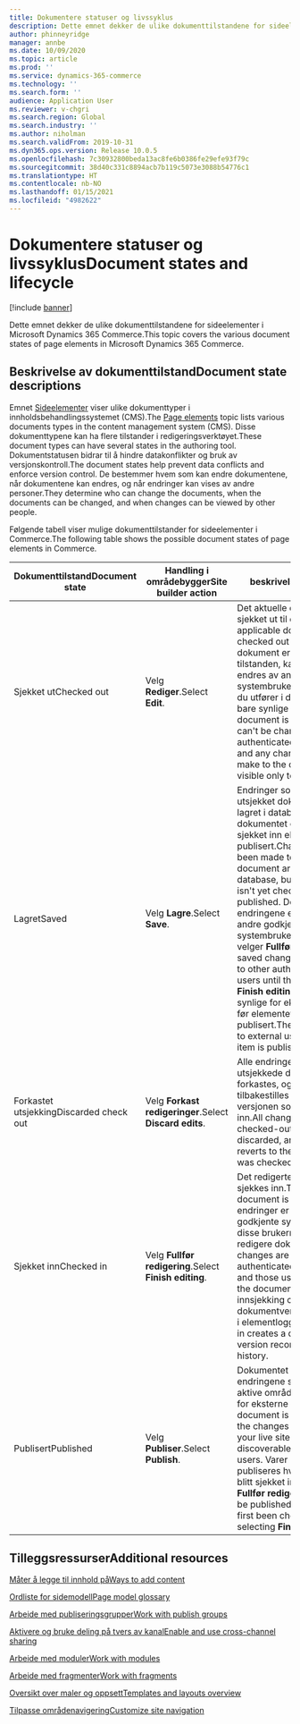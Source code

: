 ```yaml
---
title: Dokumentere statuser og livssyklus
description: Dette emnet dekker de ulike dokumenttilstandene for sideelementer i Microsoft Dynamics 365 Commerce.
author: phinneyridge
manager: annbe
ms.date: 10/09/2020
ms.topic: article
ms.prod: ''
ms.service: dynamics-365-commerce
ms.technology: ''
ms.search.form: ''
audience: Application User
ms.reviewer: v-chgri
ms.search.region: Global
ms.search.industry: ''
ms.author: niholman
ms.search.validFrom: 2019-10-31
ms.dyn365.ops.version: Release 10.0.5
ms.openlocfilehash: 7c30932800beda13ac8fe6b0386fe29efe93f79c
ms.sourcegitcommit: 38d40c331c8894acb7b119c5073e3088b54776c1
ms.translationtype: HT
ms.contentlocale: nb-NO
ms.lasthandoff: 01/15/2021
ms.locfileid: "4982622"
---
```

# <a name="document-states-and-lifecycle"></a><span data-ttu-id="1e686-103">Dokumentere statuser og livssyklus</span><span class="sxs-lookup"><span data-stu-id="1e686-103">Document states and lifecycle</span></span>

[!include [banner](includes/banner.md)]

<span data-ttu-id="1e686-104">Dette emnet dekker de ulike dokumenttilstandene for sideelementer i Microsoft Dynamics 365 Commerce.</span><span class="sxs-lookup"><span data-stu-id="1e686-104">This topic covers the various document states of page elements in Microsoft Dynamics 365 Commerce.</span></span>

## <a name="document-state-descriptions"></a><span data-ttu-id="1e686-105">Beskrivelse av dokumenttilstand</span><span class="sxs-lookup"><span data-stu-id="1e686-105">Document state descriptions</span></span>

<span data-ttu-id="1e686-106">Emnet [Sideelementer](page-elements-overview.md) viser ulike dokumenttyper i innholdsbehandlingssystemet (CMS).</span><span class="sxs-lookup"><span data-stu-id="1e686-106">The [Page elements](page-elements-overview.md) topic lists various documents types in the content management system (CMS).</span></span> <span data-ttu-id="1e686-107">Disse dokumenttypene kan ha flere tilstander i redigeringsverktøyet.</span><span class="sxs-lookup"><span data-stu-id="1e686-107">These document types can have several states in the authoring tool.</span></span> <span data-ttu-id="1e686-108">Dokumentstatusen bidrar til å hindre datakonflikter og bruk av versjonskontroll.</span><span class="sxs-lookup"><span data-stu-id="1e686-108">The document states help prevent data conflicts and enforce version control.</span></span> <span data-ttu-id="1e686-109">De bestemmer hvem som kan endre dokumentene, når dokumentene kan endres, og når endringer kan vises av andre personer.</span><span class="sxs-lookup"><span data-stu-id="1e686-109">They determine who can change the documents, when the documents can be changed, and when changes can be viewed by other people.</span></span>

<span data-ttu-id="1e686-110">Følgende tabell viser mulige dokumenttilstander for sideelementer i Commerce.</span><span class="sxs-lookup"><span data-stu-id="1e686-110">The following table shows the possible document states of page elements in Commerce.</span></span>

| <span data-ttu-id="1e686-111">Dokumenttilstand</span><span class="sxs-lookup"><span data-stu-id="1e686-111">Document state</span></span>      | <span data-ttu-id="1e686-112">Handling i områdebygger</span><span class="sxs-lookup"><span data-stu-id="1e686-112">Site builder action</span></span>        | <span data-ttu-id="1e686-113">beskrivelse</span><span class="sxs-lookup"><span data-stu-id="1e686-113">Description</span></span>                                                  |
| ------------------- | -------------------------- | ------------------------------------------------------------ |
| <span data-ttu-id="1e686-114">Sjekket ut</span><span class="sxs-lookup"><span data-stu-id="1e686-114">Checked out</span></span>         | <span data-ttu-id="1e686-115">Velg **Rediger**.</span><span class="sxs-lookup"><span data-stu-id="1e686-115">Select **Edit**.</span></span>           | <span data-ttu-id="1e686-116">Det aktuelle dokumentet er sjekket ut til deg.</span><span class="sxs-lookup"><span data-stu-id="1e686-116">The applicable document is checked out to you.</span></span> <span data-ttu-id="1e686-117">Mens et dokument er i denne tilstanden, kan det ikke endres av andre godkjente systembrukere, og endringer du utfører i dokumentet, er bare synlige for deg.</span><span class="sxs-lookup"><span data-stu-id="1e686-117">While a document is in this state, it can't be changed by other authenticated system users, and any changes that you make to the document are visible only to you.</span></span> |
| <span data-ttu-id="1e686-118">Lagret</span><span class="sxs-lookup"><span data-stu-id="1e686-118">Saved</span></span>               | <span data-ttu-id="1e686-119">Velg **Lagre**.</span><span class="sxs-lookup"><span data-stu-id="1e686-119">Select **Save**.</span></span>           | <span data-ttu-id="1e686-120">Endringer som er gjort i et utsjekket dokument, blir lagret i databasen, men dokumentet er ennå ikke sjekket inn eller publisert.</span><span class="sxs-lookup"><span data-stu-id="1e686-120">Changes that have been made to a checked-out document are saved to the database, but the document isn't yet checked in or published.</span></span> <span data-ttu-id="1e686-121">De lagrede endringene er ikke synlige for andre godkjente systembrukere før forfatteren velger **Fullfør redigering**.</span><span class="sxs-lookup"><span data-stu-id="1e686-121">The saved changes aren't visible to other authenticated system users until the author selects **Finish editing**.</span></span> <span data-ttu-id="1e686-122">De er ikke synlige for eksterne brukere før elementet er publisert.</span><span class="sxs-lookup"><span data-stu-id="1e686-122">They aren't visible to external users until the item is published.</span></span> |
| <span data-ttu-id="1e686-123">Forkastet utsjekking</span><span class="sxs-lookup"><span data-stu-id="1e686-123">Discarded check out</span></span> | <span data-ttu-id="1e686-124">Velg **Forkast redigeringer**.</span><span class="sxs-lookup"><span data-stu-id="1e686-124">Select **Discard edits**.</span></span>  | <span data-ttu-id="1e686-125">Alle endringer i det utsjekkede dokumentet forkastes, og varen tilbakestilles til den siste versjonen som ble sjekket inn.</span><span class="sxs-lookup"><span data-stu-id="1e686-125">All changes to the checked-out document are discarded, and the item reverts to the last version that was checked in.</span></span> |
| <span data-ttu-id="1e686-126">Sjekket inn</span><span class="sxs-lookup"><span data-stu-id="1e686-126">Checked in</span></span>          | <span data-ttu-id="1e686-127">Velg **Fullfør redigering**.</span><span class="sxs-lookup"><span data-stu-id="1e686-127">Select **Finish editing**.</span></span> | <span data-ttu-id="1e686-128">Det redigerte dokumentet sjekkes inn.</span><span class="sxs-lookup"><span data-stu-id="1e686-128">The edited document is checked in.</span></span> <span data-ttu-id="1e686-129">Alle endringer er synlige for andre godkjente systembrukere, og disse brukerne kan deretter redigere dokumentet.</span><span class="sxs-lookup"><span data-stu-id="1e686-129">All changes are visible to other authenticated system users, and those users can then edit the document.</span></span> <span data-ttu-id="1e686-130">Hver innsjekking oppretter en dokumentversjonsregistrering i elementloggen.</span><span class="sxs-lookup"><span data-stu-id="1e686-130">Each check-in creates a document version record in the item's history.</span></span> |
| <span data-ttu-id="1e686-131">Publisert</span><span class="sxs-lookup"><span data-stu-id="1e686-131">Published</span></span>           | <span data-ttu-id="1e686-132">Velg **Publiser**.</span><span class="sxs-lookup"><span data-stu-id="1e686-132">Select **Publish**.</span></span>        | <span data-ttu-id="1e686-133">Dokumentet publiseres, og endringene sendes ut på det aktive området og blir synlige for eksterne brukere.</span><span class="sxs-lookup"><span data-stu-id="1e686-133">The document is published, and the changes are pushed to your live site and become discoverable by external users.</span></span> <span data-ttu-id="1e686-134">Varer kan bare publiseres hvis de først har blitt sjekket inn ved å velge **Fullfør redigering**.</span><span class="sxs-lookup"><span data-stu-id="1e686-134">Items can be published only if they have first been checked in by selecting **Finish editing**.</span></span> |

## <a name="additional-resources"></a><span data-ttu-id="1e686-135">Tilleggsressurser</span><span class="sxs-lookup"><span data-stu-id="1e686-135">Additional resources</span></span>

[<span data-ttu-id="1e686-136">Måter å legge til innhold på</span><span class="sxs-lookup"><span data-stu-id="1e686-136">Ways to add content</span></span>](add-manage-content.md)

[<span data-ttu-id="1e686-137">Ordliste for sidemodell</span><span class="sxs-lookup"><span data-stu-id="1e686-137">Page model glossary</span></span>](page-elements-overview.md)

[<span data-ttu-id="1e686-138">Arbeide med publiseringsgrupper</span><span class="sxs-lookup"><span data-stu-id="1e686-138">Work with publish groups</span></span>](publish-groups.md)

[<span data-ttu-id="1e686-139">Aktivere og bruke deling på tvers av kanal</span><span class="sxs-lookup"><span data-stu-id="1e686-139">Enable and use cross-channel sharing</span></span>](cross-channel-sharing.md)

[<span data-ttu-id="1e686-140">Arbeide med moduler</span><span class="sxs-lookup"><span data-stu-id="1e686-140">Work with modules</span></span>](work-with-modules.md)

[<span data-ttu-id="1e686-141">Arbeide med fragmenter</span><span class="sxs-lookup"><span data-stu-id="1e686-141">Work with fragments</span></span>](work-with-fragments.md)

[<span data-ttu-id="1e686-142">Oversikt over maler og oppsett</span><span class="sxs-lookup"><span data-stu-id="1e686-142">Templates and layouts overview</span></span>](templates-layouts-overview.md)

[<span data-ttu-id="1e686-143">Tilpasse områdenavigering</span><span class="sxs-lookup"><span data-stu-id="1e686-143">Customize site navigation</span></span>](customize-site-navigation.md)

